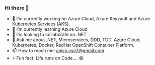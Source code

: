 ### Hi there 👋

<!--
**anishce/anishce** is a ✨ _special_ ✨ repository because its `README.md` (this file) appears on your GitHub profile.
- 🔭 I’m currently working on 
- 🌱 I’m currently learning 
- 👯 I’m looking to collaborate on 
- 🤔 I’m looking for help with ...
- 💬 Ask me about 
- 📫 How to reach me: 
- ⚡ Fun fact: L
Here are some ideas to get you started: -->

- 🔭 I’m currently working on Azure Cloud, Azure Keyvault and Azure Kubernetes Services (AKS).
- 🌱 I’m currently learning Azure Cloud
- 👯 I’m looking to collaborate on .NET
- 💬 Ask me about .NET, Microservices, DDD, TDD, Azure Cloud, Kubernetes, Docker, RedHat OpenShift Container Platform.
- 📫 How to reach me: anish.cse7@gmail.com
- ⚡ Fun fact: Life runs on Code.... 😄

